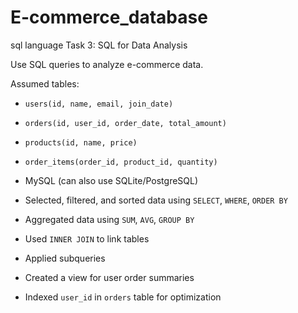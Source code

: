 # E-commerce_database
 sql language
Task 3: SQL for Data Analysis

Use SQL queries to analyze e-commerce data.


Assumed tables:
- `users(id, name, email, join_date)`
- `orders(id, user_id, order_date, total_amount)`
- `products(id, name, price)`
- `order_items(order_id, product_id, quantity)`


- MySQL (can also use SQLite/PostgreSQL)


- Selected, filtered, and sorted data using `SELECT`, `WHERE`, `ORDER BY`
- Aggregated data using `SUM`, `AVG`, `GROUP BY`
- Used `INNER JOIN` to link tables
- Applied subqueries
- Created a view for user order summaries
- Indexed `user_id` in `orders` table for optimization


